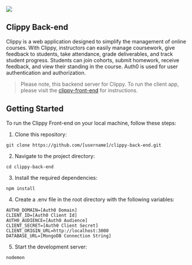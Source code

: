 <img src="src/assets/logos/logotypes/logotype-sq-b-dark.svg"/>

## Clippy Back-end

Clippy is a web application designed to simplify the management of online courses. With Clippy, instructors can easily manage coursework, give feedback to students, take attendance, grade deliverables, and track student progress. Students can join cohorts, submit homework, receive feedback, and view their standing in the course. Auth0 is used for user authentication and authorization.

> Please note, this backend server for Clippy. To run the client app, please visit the [clippy-front-end](https://github.com/whlong1/clippy-front-end) for instructions.

## Getting Started

To run the Clippy Front-end on your local machine, follow these steps:

1. Clone this repository:

```
git clone https://github.com/[username]/clippy-back-end.git
```

2. Navigate to the project directory:

```
cd clippy-back-end
```

3. Install the required dependencies:

```
npm install
```

4. Create a .env file in the root directory with the following variables:

```
AUTH0_DOMAIN=[Auth0 Domain]
CLIENT_ID=[Auth0 Client Id]
AUTH0_AUDIENCE=[Auth0 Audience]
CLIENT_SECRET=[Auth0 Client Secret]
CLIENT_ORIGIN_URL=http://localhost:3000
DATABASE_URL=[MongoDB Connection String]
```

5. Start the development server:

```
nodemon
```